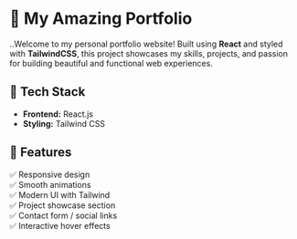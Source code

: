# 🌟 My Amazing Portfolio

..Welcome to my personal portfolio website! Built using **React** and styled with **TailwindCSS**, this project showcases my skills, projects, and passion for building beautiful and functional web experiences.



## 🚀 Tech Stack

- **Frontend:** React.js
- **Styling:** Tailwind CSS




## 🎨 Features

✅ Responsive design  
✅ Smooth animations  
✅ Modern UI with Tailwind  
✅ Project showcase section  
✅ Contact form / social links  
✅ Interactive hover effects




